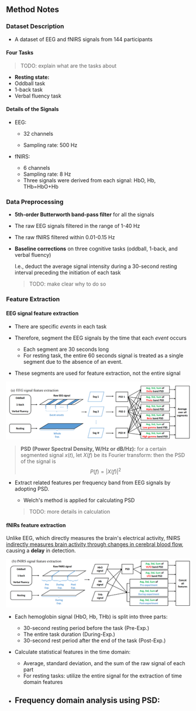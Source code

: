 ## Method Notes



### Dataset Description

- A dataset of EEG and fNIRS signals from 144 participants

#### Four Tasks

> TODO: explain what are the tasks about

- **Resting state:**
- Oddball task
- 1-back task
- Verbal fluency task



#### Details of the Signals

- EEG:

  - 32 channels

  - Sampling rate: 500 Hz

- fNIRS:
  - 6 channels
  - Sampling rate: 8 Hz
  - Three signals were derived from each signal: HbO, Hb, THb=HbO+Hb



### Data Preprocessing

- **5th-order Butterworth band-pass filter** for all the signals

- The raw EEG signals filtered in the range of 1-40 Hz

- The raw fNIRS filtered within 0.01-0.15 Hz

- **Baseline corrections** on three cognitive tasks (oddball, 1-back, and verbal fluency)

  I.e., deduct the average signal intensity during a 30-second resting interval preceding the initiation of each task

  > TODO: make clear why to do so



### Feature Extraction

#### EEG signal feature extraction

- There are specific *events* in each task

- Therefore, segment the EEG signals by the time that each *event* occurs
  - Each segment are 30 seconds long
  - For resting task, the entire 60 seconds signal is treated as a single segment due to the absence of an event.
- These segments are used for feature extraction, not the entire signal

<img src="methods.assets/image-20241121163247212.png" alt="image-20241121163247212" style="zoom:67%;" />

> **PSD (Power Spectral Density, W/Hz or dB/Hz):** for a certain segmented signal $x(t)$, let $X(f)$ be its Fourier transform: then the PSD of the signal is
> $$
> P(f)=|X(f)|^2
> $$

- Extract related features per frequency band from EEG signals by adopting PSD.

  - Welch's method is applied for calculating PSD

  > TODO: more details in calculation



#### fNIRs feature extraction

Unlike EEG, which directly measures the brain's electrical activity, fNIRS <u>indirectly measures brain activity through changes in cerebral blood flow</u>, causing a **delay** in detection.

<img src="methods.assets/image-20241121164442274.png" alt="image-20241121164442274" style="zoom:67%;" />

- Each hemoglobin signal (HbO, Hb, THb) is split into three parts:
  - 30-second resting period before the task (Pre-Exp.)
  - The entire task duration (During-Exp.)
  - 30-second rest period after the end of the task (Post-Exp.)
- Calculate statistical features in the time domain:
  - Average, standard deviation, and the sum of the raw signal of each part
  - For resting tasks: utilize the entire signal for the extraction of time domain features

- Frequency domain analysis using PSD:
  - 